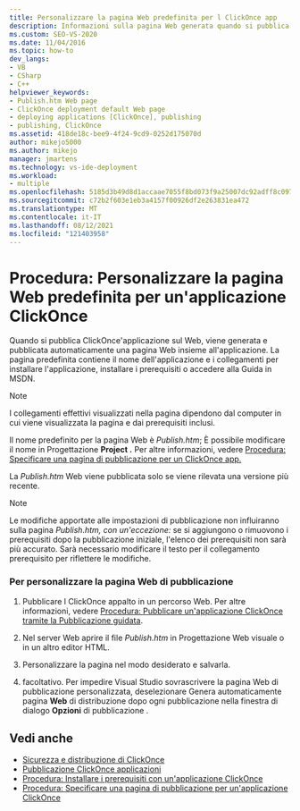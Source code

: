 ```yaml
---
title: Personalizzare la pagina Web predefinita per l ClickOnce app
description: Informazioni sulla pagina Web generata quando si pubblica un'applicazione ClickOnce sul Web, che contiene il nome dell'applicazione e altre informazioni.
ms.custom: SEO-VS-2020
ms.date: 11/04/2016
ms.topic: how-to
dev_langs:
- VB
- CSharp
- C++
helpviewer_keywords:
- Publish.htm Web page
- ClickOnce deployment default Web page
- deploying applications [ClickOnce], publishing
- publishing, ClickOnce
ms.assetid: 418de18c-bee9-4f24-9cd9-0252d175070d
author: mikejo5000
ms.author: mikejo
manager: jmartens
ms.technology: vs-ide-deployment
ms.workload:
- multiple
ms.openlocfilehash: 5185d3b49d8d1accaae7055f8bd073f9a25007dc92adff8c0978de957a55c284
ms.sourcegitcommit: c72b2f603e1eb3a4157f00926df2e263831ea472
ms.translationtype: MT
ms.contentlocale: it-IT
ms.lasthandoff: 08/12/2021
ms.locfileid: "121403958"
---
```

# <a name="how-to-customize-the-default-web-page-for-a-clickonce-application"></a>Procedura: Personalizzare la pagina Web predefinita per un'applicazione ClickOnce
Quando si pubblica ClickOnce'applicazione sul Web, viene generata e pubblicata automaticamente una pagina Web insieme all'applicazione. La pagina predefinita contiene il nome dell'applicazione e i collegamenti per installare l'applicazione, installare i prerequisiti o accedere alla Guida in MSDN.

> [!NOTE]
> I collegamenti effettivi visualizzati nella pagina dipendono dal computer in cui viene visualizzata la pagina e dai prerequisiti inclusi.

 Il nome predefinito per la pagina Web è *Publish.htm*; È possibile modificare il nome in Progettazione **Project .** Per altre informazioni, vedere [Procedura: Specificare una pagina di pubblicazione per un ClickOnce app.](../deployment/how-to-specify-a-publish-page-for-a-clickonce-application.md)

 La *Publish.htm* Web viene pubblicata solo se viene rilevata una versione più recente.

> [!NOTE]
> Le modifiche apportate  alle impostazioni di pubblicazione non influiranno sulla pagina *Publish.htm, con un'eccezione:* se si aggiungono o rimuovono i prerequisiti dopo la pubblicazione iniziale, l'elenco dei prerequisiti non sarà più accurato. Sarà necessario modificare il testo per il collegamento prerequisito per riflettere le modifiche.

### <a name="to-customize-the-publish-web-page"></a>Per personalizzare la pagina Web di pubblicazione

1. Pubblicare l ClickOnce appalto in un percorso Web. Per altre informazioni, vedere [Procedura: Pubblicare un'applicazione ClickOnce tramite la Pubblicazione guidata](../deployment/how-to-publish-a-clickonce-application-using-the-publish-wizard.md).

2. Nel server Web aprire il file *Publish.htm* in Progettazione Web visuale o in un altro editor HTML.

3. Personalizzare la pagina nel modo desiderato e salvarla.

4. facoltativo. Per impedire Visual Studio sovrascrivere la pagina Web di pubblicazione personalizzata, deselezionare Genera automaticamente pagina **Web** di distribuzione dopo ogni pubblicazione nella finestra di dialogo **Opzioni** di pubblicazione .

## <a name="see-also"></a>Vedi anche
- [Sicurezza e distribuzione di ClickOnce](../deployment/clickonce-security-and-deployment.md)
- [Pubblicazione ClickOnce applicazioni](../deployment/publishing-clickonce-applications.md)
- [Procedura: Installare i prerequisiti con un'applicazione ClickOnce](../deployment/how-to-install-prerequisites-with-a-clickonce-application.md)
- [Procedura: Specificare una pagina di pubblicazione per un'applicazione ClickOnce](../deployment/how-to-specify-a-publish-page-for-a-clickonce-application.md)